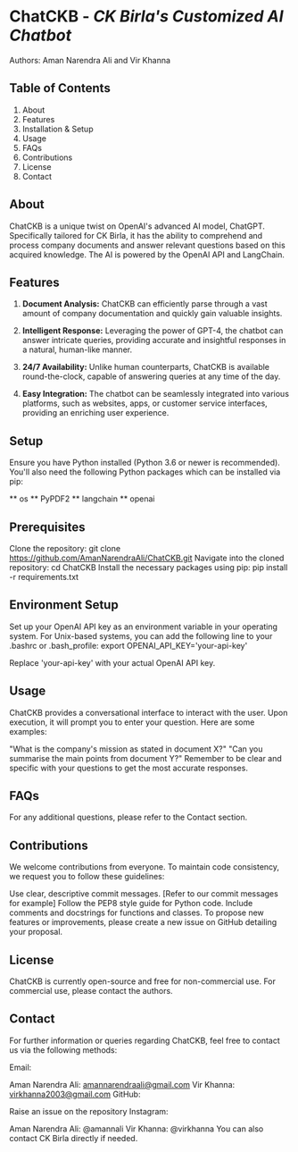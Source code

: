 # **ChatCKB** - _CK Birla's Customized AI Chatbot_

Authors: Aman Narendra Ali and Vir Khanna

## Table of Contents
1. About
2. Features
3. Installation & Setup
4. Usage
5. FAQs
6. Contributions
7. License
8. Contact

## About
ChatCKB is a unique twist on OpenAI's advanced AI model, ChatGPT. Specifically tailored for CK Birla, it has the ability to comprehend and process company documents and answer relevant questions based on this acquired knowledge. The AI is powered by the OpenAI API and LangChain.

## Features

1. **Document Analysis:** ChatCKB can efficiently parse through a vast amount of company documentation and quickly gain valuable insights.

2. **Intelligent Response:** Leveraging the power of GPT-4, the chatbot can answer intricate queries, providing accurate and insightful responses in a natural, human-like manner.

3. **24/7 Availability:** Unlike human counterparts, ChatCKB is available round-the-clock, capable of answering queries at any time of the day.

4. **Easy Integration:** The chatbot can be seamlessly integrated into various platforms, such as websites, apps, or customer service interfaces, providing an enriching user experience.

## Setup
Ensure you have Python installed (Python 3.6 or newer is recommended). You'll also need the following Python packages which can be installed via pip:

** os
** PyPDF2
** langchain
** openai

## Prerequisites

Clone the repository: git clone https://github.com/AmanNarendraAli/ChatCKB.git
Navigate into the cloned repository: cd ChatCKB
Install the necessary packages using pip: pip install -r requirements.txt

## Environment Setup

Set up your OpenAI API key as an environment variable in your operating system. For Unix-based systems, you can add the following line to your .bashrc or .bash_profile:
export OPENAI_API_KEY='your-api-key'

Replace 'your-api-key' with your actual OpenAI API key.

## Usage
ChatCKB provides a conversational interface to interact with the user. Upon execution, it will prompt you to enter your question. Here are some examples:

"What is the company's mission as stated in document X?"
"Can you summarise the main points from document Y?"
Remember to be clear and specific with your questions to get the most accurate responses.

## FAQs

For any additional questions, please refer to the Contact section.

## Contributions

We welcome contributions from everyone. To maintain code consistency, we request you to follow these guidelines:

Use clear, descriptive commit messages. [Refer to our commit messages for example]
Follow the PEP8 style guide for Python code.
Include comments and docstrings for functions and classes.
To propose new features or improvements, please create a new issue on GitHub detailing your proposal.

## License

ChatCKB is currently open-source and free for non-commercial use. For commercial use, please contact the authors.

## Contact

For further information or queries regarding ChatCKB, feel free to contact us via the following methods:

Email:

Aman Narendra Ali: amannarendraali@gmail.com
Vir Khanna: virkhanna2003@gmail.com
GitHub:

Raise an issue on the repository
Instagram:

Aman Narendra Ali: @amannali
Vir Khanna: @virkhanna
You can also contact CK Birla directly if needed.